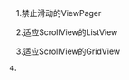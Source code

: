 
    1.禁止滑动的ViewPager  
    
    2.适应ScrollView的ListView
    
    3.适应ScrollView的GridView
    
    4.
